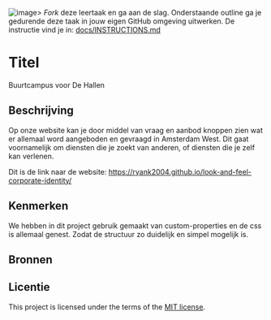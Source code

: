 ![image](https://github.com/koeenm/look-and-feel-corporate-identity/assets/144009715/d53263a6-cf38-48b6-9577-7d1b06744854)> _Fork_ deze leertaak en ga aan de slag. 
Onderstaande outline ga je gedurende deze taak in jouw eigen GitHub omgeving uitwerken. 
De instructie vind je in: [docs/INSTRUCTIONS.md](docs/INSTRUCTIONS.md)

# Titel
Buurtcampus voor De Hallen

## Beschrijving
Op onze website kan je door middel van vraag en aanbod knoppen zien wat er allemaal word aangeboden en gevraagd in Amsterdam West. Dit gaat voornamelijk om diensten die je zoekt van anderen, of diensten die je zelf kan verlenen.
<!-- Voeg een mooie poster visual toe 📸 -->
Dit is de link naar de website: https://ryank2004.github.io/look-and-feel-corporate-identity/

## Kenmerken
<!-- Bij Kenmerken staat welke technieken zijn gebruikt en hoe. Wat is de HTML structuur? Wat zijn de belangrijkste dingen in CSS? Wat is er met Javascript gedaan en hoe? Misschien heb je een framwork of library gebruikt? -->
We hebben in dit project gebruik gemaakt van custom-properties en de css is allemaal genest. Zodat de structuur zo duidelijk en simpel mogelijk is. 

## Bronnen

## Licentie

This project is licensed under the terms of the [MIT license](./LICENSE).
